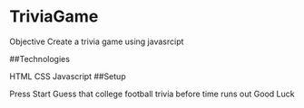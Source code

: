 # TriviaGame
Objective
Create a trivia game using javasrcipt

##Technologies

HTML
CSS
Javascript
##Setup

Press Start
Guess that college football trivia before time runs out
Good Luck
